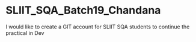 # SLIIT_SQA_Batch19_Chandana
I would like to create a GIT account for SLIIT SQA students to continue the practical
in Dev
